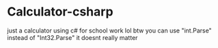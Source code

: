 # Calculator-csharp
just a calculator using c# for school work lol
btw you can use "int.Parse" instead of "Int32.Parse" it doesnt really matter

